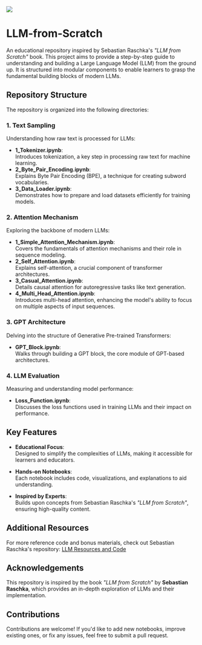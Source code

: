 <a href= "https://github.com/rasbt/LLMs-from-scratch">
<img src="https://th.bing.com/th/id/OIP.vyCveDNIrqO4PfFzRODbqwHaJR?rs=1&pid=ImgDetMain">
</a>

# LLM-from-Scratch

An educational repository inspired by Sebastian Raschka's *"LLM from Scratch"* book. This project aims to provide a step-by-step guide to understanding and building a Large Language Model (LLM) from the ground up. It is structured into modular components to enable learners to grasp the fundamental building blocks of modern LLMs.

## Repository Structure

The repository is organized into the following directories:

### **1. Text Sampling**
Understanding how raw text is processed for LLMs:

- **1_Tokenizer.ipynb**:  
  Introduces tokenization, a key step in processing raw text for machine learning.
- **2_Byte_Pair_Encoding.ipynb**:  
  Explains Byte Pair Encoding (BPE), a technique for creating subword vocabularies.
- **3_Data_Loader.ipynb**:  
  Demonstrates how to prepare and load datasets efficiently for training models.

### **2. Attention Mechanism**
Exploring the backbone of modern LLMs:

- **1_Simple_Attention_Mechanism.ipynb**:  
  Covers the fundamentals of attention mechanisms and their role in sequence modeling.
- **2_Self_Attention.ipynb**:  
  Explains self-attention, a crucial component of transformer architectures.
- **3_Casual_Attention.ipynb**:  
  Details causal attention for autoregressive tasks like text generation.
- **4_Multi_Head_Attention.ipynb**:  
  Introduces multi-head attention, enhancing the model's ability to focus on multiple aspects of input sequences.

### **3. GPT Architecture**
Delving into the structure of Generative Pre-trained Transformers:

- **GPT_Block.ipynb**:  
  Walks through building a GPT block, the core module of GPT-based architectures.

### **4. LLM Evaluation**
Measuring and understanding model performance:

- **Loss_Function.ipynb**:  
  Discusses the loss functions used in training LLMs and their impact on performance.

## Key Features

- **Educational Focus**:  
  Designed to simplify the complexities of LLMs, making it accessible for learners and educators.

- **Hands-on Notebooks**:  
  Each notebook includes code, visualizations, and explanations to aid understanding.

- **Inspired by Experts**:  
  Builds upon concepts from Sebastian Raschka's *"LLM from Scratch"*, ensuring high-quality content.


## Additional Resources

For more reference code and bonus materials, check out Sebastian Raschka's repository:
[LLM Resources and Code](https://github.com/rasbt/LLMs-from-scratch)


## Acknowledgements

This repository is inspired by the book *"LLM from Scratch"* by **Sebastian Raschka**, which provides an in-depth exploration of LLMs and their implementation.

## Contributions

Contributions are welcome! If you'd like to add new notebooks, improve existing ones, or fix any issues, feel free to submit a pull request.

